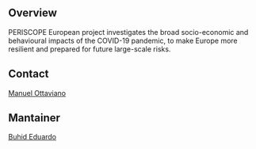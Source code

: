 ## Overview
PERISCOPE European project investigates the broad socio-economic and behavioural impacts of the COVID-19 pandemic, to make Europe more resilient and prepared for future large-scale risks.

## Contact
[Manuel Ottaviano](mailto:mottaviano@lst.tfo.upm.es)

## Mantainer
[Buhid Eduardo](mailto:ebuhid@lst.tfo.upm.es)

